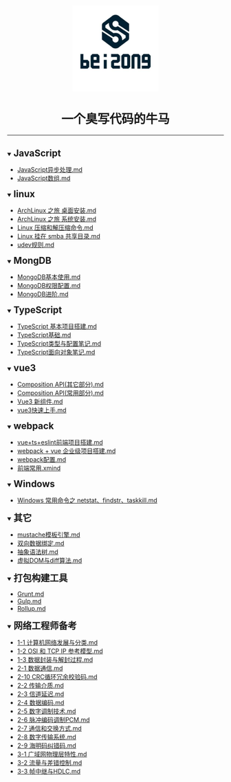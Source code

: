 <div align="center"><img style="width: 200px; height: 200px;" src="./images/logo.jpg"><h1>一个臭写代码的牛马</h1></div><hr><div><details open><summary><h2 style="display: inline-block;margin: 15px 0;">JavaScript</h2></summary><ul style="margin-top: 0;margin-bottom: 0;"><li><a href="https://github.com/x737762/notes/blob/main/JavaScript/JavaScript异步处理.md">JavaScript异步处理.md</a></li><li><a href="https://github.com/x737762/notes/blob/main/JavaScript/JavaScript数组.md">JavaScript数组.md</a></li></ul></details><details open><summary><h2 style="display: inline-block;margin: 15px 0;">linux</h2></summary><ul style="margin-top: 0;margin-bottom: 0;"><li><a href="https://github.com/x737762/notes/blob/main/linux/ArchLinux%20之旅%20桌面安装.md">ArchLinux 之旅 桌面安装.md</a></li><li><a href="https://github.com/x737762/notes/blob/main/linux/ArchLinux%20之旅%20系统安装.md">ArchLinux 之旅 系统安装.md</a></li><li><a href="https://github.com/x737762/notes/blob/main/linux/Linux%20压缩和解压缩命令.md">Linux 压缩和解压缩命令.md</a></li><li><a href="https://github.com/x737762/notes/blob/main/linux/Linux%20挂在%20smba%20共享目录.md">Linux 挂在 smba 共享目录.md</a></li><li><a href="https://github.com/x737762/notes/blob/main/linux/udev规则.md">udev规则.md</a></li></ul></details><details open><summary><h2 style="display: inline-block;margin: 15px 0;">MongDB</h2></summary><ul style="margin-top: 0;margin-bottom: 0;"><li><a href="https://github.com/x737762/notes/blob/main/MongDB/MongoDB基本使用.md">MongoDB基本使用.md</a></li><li><a href="https://github.com/x737762/notes/blob/main/MongDB/MongoDB权限配置.md">MongoDB权限配置.md</a></li><li><a href="https://github.com/x737762/notes/blob/main/MongDB/MongoDB进阶.md">MongoDB进阶.md</a></li></ul></details><details open><summary><h2 style="display: inline-block;margin: 15px 0;">TypeScript</h2></summary><ul style="margin-top: 0;margin-bottom: 0;"><li><a href="https://github.com/x737762/notes/blob/main/TypeScript/TypeScript%20基本项目搭建.md">TypeScript 基本项目搭建.md</a></li><li><a href="https://github.com/x737762/notes/blob/main/TypeScript/TypeScript基础.md">TypeScript基础.md</a></li><li><a href="https://github.com/x737762/notes/blob/main/TypeScript/TypeScript类型与配置笔记.md">TypeScript类型与配置笔记.md</a></li><li><a href="https://github.com/x737762/notes/blob/main/TypeScript/TypeScript面向对象笔记.md">TypeScript面向对象笔记.md</a></li></ul></details><details open><summary><h2 style="display: inline-block;margin: 15px 0;">vue3</h2></summary><ul style="margin-top: 0;margin-bottom: 0;"><li><a href="https://github.com/x737762/notes/blob/main/vue3/Composition%20API(其它部分).md">Composition API(其它部分).md</a></li><li><a href="https://github.com/x737762/notes/blob/main/vue3/Composition%20API(常用部分).md">Composition API(常用部分).md</a></li><li><a href="https://github.com/x737762/notes/blob/main/vue3/Vue3%20新组件.md">Vue3 新组件.md</a></li><li><a href="https://github.com/x737762/notes/blob/main/vue3/vue3快速上手.md">vue3快速上手.md</a></li></ul></details><details open><summary><h2 style="display: inline-block;margin: 15px 0;">webpack</h2></summary><ul style="margin-top: 0;margin-bottom: 0;"><li><a href="https://github.com/x737762/notes/blob/main/webpack/vue+ts+eslint前端项目搭建.md">vue+ts+eslint前端项目搭建.md</a></li><li><a href="https://github.com/x737762/notes/blob/main/webpack/webpack%20+%20vue%20企业级项目搭建.md">webpack + vue 企业级项目搭建.md</a></li><li><a href="https://github.com/x737762/notes/blob/main/webpack/webpack配置.md">webpack配置.md</a></li><li><a href="https://github.com/x737762/notes/blob/main/webpack/前端常用.xmind">前端常用.xmind</a></li></ul></details><details open><summary><h2 style="display: inline-block;margin: 15px 0;">Windows</h2></summary><ul style="margin-top: 0;margin-bottom: 0;"><li><a href="https://github.com/x737762/notes/blob/main/Windows/Windows%20常用命令之%20netstat、findstr、taskkill.md">Windows 常用命令之 netstat、findstr、taskkill.md</a></li></ul></details><details open><summary><h2 style="display: inline-block;margin: 15px 0;">其它</h2></summary><ul style="margin-top: 0;margin-bottom: 0;"><li><a href="https://github.com/x737762/notes/blob/main/其它/mustache模板引擎.md">mustache模板引擎.md</a></li><li><a href="https://github.com/x737762/notes/blob/main/其它/双向数据绑定.md">双向数据绑定.md</a></li><li><a href="https://github.com/x737762/notes/blob/main/其它/抽象语法树.md">抽象语法树.md</a></li><li><a href="https://github.com/x737762/notes/blob/main/其它/虚拟DOM与diff算法.md">虚拟DOM与diff算法.md</a></li></ul></details><details open><summary><h2 style="display: inline-block;margin: 15px 0;">打包构建工具</h2></summary><ul style="margin-top: 0;margin-bottom: 0;"><li><a href="https://github.com/x737762/notes/blob/main/打包构建工具/Grunt.md">Grunt.md</a></li><li><a href="https://github.com/x737762/notes/blob/main/打包构建工具/Gulp.md">Gulp.md</a></li><li><a href="https://github.com/x737762/notes/blob/main/打包构建工具/Rollup.md">Rollup.md</a></li></ul></details><details open><summary><h2 style="display: inline-block;margin: 15px 0;">网络工程师备考</h2></summary><ul style="margin-top: 0;margin-bottom: 0;"><li><a href="https://github.com/x737762/notes/blob/main/网络工程师备考/1-1%20计算机网络发展与分类.md">1-1 计算机网络发展与分类.md</a></li><li><a href="https://github.com/x737762/notes/blob/main/网络工程师备考/1-2%20OSI%20和%20TCP%20IP%20参考模型.md">1-2 OSI 和 TCP IP 参考模型.md</a></li><li><a href="https://github.com/x737762/notes/blob/main/网络工程师备考/1-3%20数据封装与解封过程.md">1-3 数据封装与解封过程.md</a></li><li><a href="https://github.com/x737762/notes/blob/main/网络工程师备考/2-1%20数据通信.md">2-1 数据通信.md</a></li><li><a href="https://github.com/x737762/notes/blob/main/网络工程师备考/2-10%20CRC循环冗余校验码.md">2-10 CRC循环冗余校验码.md</a></li><li><a href="https://github.com/x737762/notes/blob/main/网络工程师备考/2-2%20传输介质.md">2-2 传输介质.md</a></li><li><a href="https://github.com/x737762/notes/blob/main/网络工程师备考/2-3%20信道延迟.md">2-3 信道延迟.md</a></li><li><a href="https://github.com/x737762/notes/blob/main/网络工程师备考/2-4%20数据编码.md">2-4 数据编码.md</a></li><li><a href="https://github.com/x737762/notes/blob/main/网络工程师备考/2-5%20数字调制技术.md">2-5 数字调制技术.md</a></li><li><a href="https://github.com/x737762/notes/blob/main/网络工程师备考/2-6%20脉冲编码调制PCM.md">2-6 脉冲编码调制PCM.md</a></li><li><a href="https://github.com/x737762/notes/blob/main/网络工程师备考/2-7%20通信和交换方式.md">2-7 通信和交换方式.md</a></li><li><a href="https://github.com/x737762/notes/blob/main/网络工程师备考/2-8%20数字传输系统.md">2-8 数字传输系统.md</a></li><li><a href="https://github.com/x737762/notes/blob/main/网络工程师备考/2-9%20海明码纠错码.md">2-9 海明码纠错码.md</a></li><li><a href="https://github.com/x737762/notes/blob/main/网络工程师备考/3-1%20广域网物理层特性.md">3-1 广域网物理层特性.md</a></li><li><a href="https://github.com/x737762/notes/blob/main/网络工程师备考/3-2%20流量与差错控制.md">3-2 流量与差错控制.md</a></li><li><a href="https://github.com/x737762/notes/blob/main/网络工程师备考/3-3%20帧中继与HDLC.md">3-3 帧中继与HDLC.md</a></li></ul></details></div>